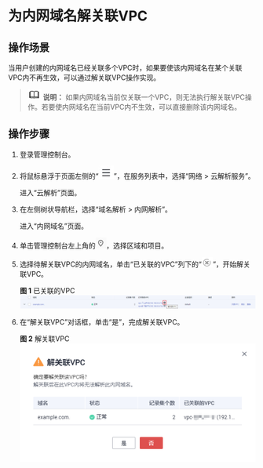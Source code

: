 # 为内网域名解关联VPC<a name="dns_usermanual_0004"></a>

## 操作场景<a name="section901515124915"></a>

当用户创建的内网域名已经关联多个VPC时，如果要使该内网域名在某个关联VPC内不再生效，可以通过解关联VPC操作实现。

>![](public_sys-resources/icon-note.gif) **说明：** 
>如果内网域名当前仅关联一个VPC，则无法执行解关联VPC操作。若要使内网域名在当前VPC内不生效，可以直接删除该内网域名。

## 操作步骤<a name="section394212924913"></a>

1.  登录管理控制台。
2.  将鼠标悬浮于页面左侧的“![](figures/service-list.jpg)”，在服务列表中，选择“网络 \> 云解析服务”。

    进入“云解析”页面。

3.  在左侧树状导航栏，选择“域名解析 \> 内网解析”。

    进入“内网域名”页面。

4.  单击管理控制台左上角的![](figures/icon-region.png)，选择区域和项目。

1.  选择待解关联VPC的内网域名，单击“已关联的VPC”列下的“![](figures/icon-close.png)”，开始解关联VPC。

    **图 1**  已关联的VPC<a name="fig1993017326388"></a>  
    ![](figures/已关联的VPC-0.png "已关联的VPC-0")

2.  在“解关联VPC”对话框，单击“是”，完成解关联VPC。

    **图 2**  解关联VPC<a name="fig1145124813913"></a>  
    ![](figures/解关联VPC.png "解关联VPC")


